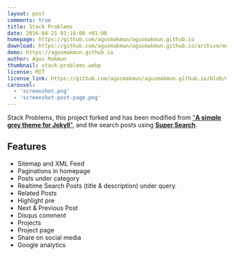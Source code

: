 ```yaml
---
layout: post
comments: true
title: Stack Problems
date: 2016-04-21 01:16:00 +01:00
homepage: https://github.com/agusmakmun/agusmakmun.github.io
download: https://github.com/agusmakmun/agusmakmun.github.io/archive/master.zip
demo: https://agusmakmun.github.io
author: Agus Makmun
thumbnail: stack-problems.webp
license: MIT
license_link: https://github.com/agusmakmun/agusmakmun.github.io/blob/master/LICENSE
carousel:
  - 'screenshot.png'
  - 'screenshot-post-page.png'
---
```


Stack Problems, this project forked and has been modified from ["**A simple grey theme for Jekyll**"](https://github.com/liamsymonds/simplygrey-jekyll), and the search posts using [**Super Search**](https://github.com/chinchang/super-search).

## Features

* Sitemap and XML Feed
* Paginations in homepage
* Posts under category
* Realtime Search Posts (title & description) under query.
* Related Posts
* Highlight pre
* Next & Previous Post
* Disqus comment
* Projects
* Project page
* Share on social media
* Google analytics
